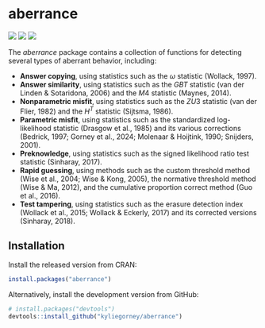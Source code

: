 
<!-- README.md is generated from README.Rmd. Please edit that file -->

# aberrance

<!-- badges: start -->

[![](https://www.r-pkg.org/badges/version/aberrance)](https://CRAN.R-project.org/package=aberrance)
[![](https://cranlogs.r-pkg.org/badges/grand-total/aberrance)](https://CRAN.R-project.org/package=aberrance)
[![](https://cranlogs.r-pkg.org/badges/aberrance)](https://CRAN.R-project.org/package=aberrance)
<!-- badges: end -->

The *aberrance* package contains a collection of functions for detecting
several types of aberrant behavior, including:

- **Answer copying**, using statistics such as the $\omega$ statistic
  (Wollack, 1997).
- **Answer similarity**, using statistics such as the $GBT$ statistic
  (van der Linden & Sotaridona, 2006) and the $M4$ statistic (Maynes,
  2014).
- **Nonparametric misfit**, using statistics such as the $ZU3$ statistic
  (van der Flier, 1982) and the $H^T$ statistic (Sijtsma, 1986).
- **Parametric misfit**, using statistics such as the standardized
  log-likelihood statistic (Drasgow et al., 1985) and its various
  corrections (Bedrick, 1997; Gorney et al., 2024; Molenaar & Hoijtink,
  1990; Snijders, 2001).
- **Preknowledge**, using statistics such as the signed likelihood ratio
  test statistic (Sinharay, 2017).
- **Rapid guessing**, using methods such as the custom threshold method
  (Wise et al., 2004; Wise & Kong, 2005), the normative threshold method
  (Wise & Ma, 2012), and the cumulative proportion correct method (Guo
  et al., 2016).
- **Test tampering**, using statistics such as the erasure detection
  index (Wollack et al., 2015; Wollack & Eckerly, 2017) and its
  corrected versions (Sinharay, 2018).

## Installation

Install the released version from CRAN:

``` r
install.packages("aberrance")
```

Alternatively, install the development version from GitHub:

``` r
# install.packages("devtools")
devtools::install_github("kyliegorney/aberrance")
```
